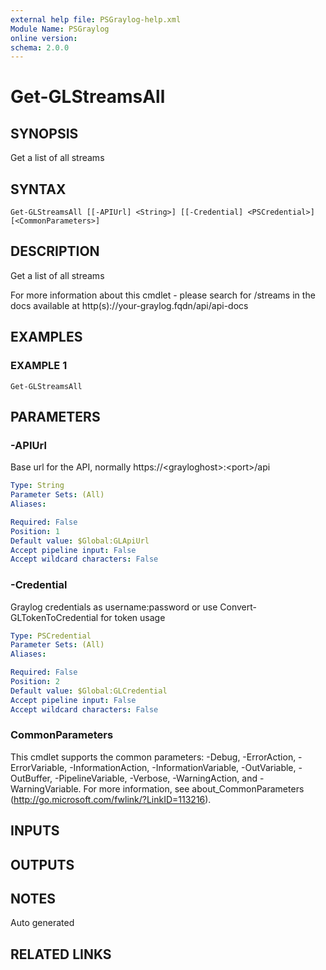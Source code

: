 ```yaml
---
external help file: PSGraylog-help.xml
Module Name: PSGraylog
online version:
schema: 2.0.0
---
```


# Get-GLStreamsAll

## SYNOPSIS
Get a list of all streams

## SYNTAX

```
Get-GLStreamsAll [[-APIUrl] <String>] [[-Credential] <PSCredential>] [<CommonParameters>]
```

## DESCRIPTION
Get a list of all streams


For more information about this cmdlet - please search for /streams in the docs available at http(s)://your-graylog.fqdn/api/api-docs

## EXAMPLES

### EXAMPLE 1
```
Get-GLStreamsAll
```

## PARAMETERS

### -APIUrl
Base url for the API, normally https://\<grayloghost\>:\<port\>/api

```yaml
Type: String
Parameter Sets: (All)
Aliases:

Required: False
Position: 1
Default value: $Global:GLApiUrl
Accept pipeline input: False
Accept wildcard characters: False
```

### -Credential
Graylog credentials as username:password or use Convert-GLTokenToCredential for token usage

```yaml
Type: PSCredential
Parameter Sets: (All)
Aliases:

Required: False
Position: 2
Default value: $Global:GLCredential
Accept pipeline input: False
Accept wildcard characters: False
```

### CommonParameters
This cmdlet supports the common parameters: -Debug, -ErrorAction, -ErrorVariable, -InformationAction, -InformationVariable, -OutVariable, -OutBuffer, -PipelineVariable, -Verbose, -WarningAction, and -WarningVariable.
For more information, see about_CommonParameters (http://go.microsoft.com/fwlink/?LinkID=113216).

## INPUTS

## OUTPUTS

## NOTES
Auto generated

## RELATED LINKS
